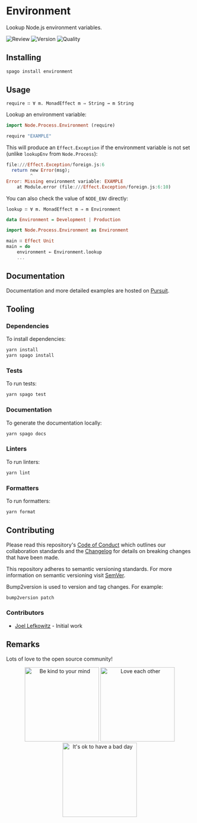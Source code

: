 # Environment

Lookup Node.js environment variables.

![Review](https://img.shields.io/github/actions/workflow/status/JoelLefkowitz/environment/review.yaml)
![Version](https://pursuit.purescript.org/packages/purescript-environment/badge)
![Quality](https://img.shields.io/codacy/grade/a5865895553c4eefa94d384954cce9c5)

## Installing

```bash
spago install environment
```

## Usage

`require ∷ ∀ m. MonadEffect m ⇒ String → m String`

Lookup an environment variable:

```purs
import Node.Process.Environment (require)

require "EXAMPLE"
```

This will produce an `Effect.Exception` if the environment variable is not set (unlike `lookupEnv` from `Node.Process`):

```purs
file:///Effect.Exception/foreign.js:6
  return new Error(msg);
         ^
Error: Missing environment variable: EXAMPLE
    at Module.error (file:///Effect.Exception/foreign.js:6:10)
```

You can also check the value of `NODE_ENV` directly:

`lookup ∷ ∀ m. MonadEffect m ⇒ m Environment`

```purs
data Environment = Development | Production
```

```purs
import Node.Process.Environment as Environment

main ∷ Effect Unit
main = do
    environment ← Environment.lookup
    ...
```

## Documentation

Documentation and more detailed examples are hosted on [Pursuit](https://pursuit.purescript.org/packages/purescript-environment).

## Tooling

### Dependencies

To install dependencies:

```bash
yarn install
yarn spago install
```

### Tests

To run tests:

```bash
yarn spago test
```

### Documentation

To generate the documentation locally:

```bash
yarn spago docs
```

### Linters

To run linters:

```bash
yarn lint
```

### Formatters

To run formatters:

```bash
yarn format
```

## Contributing

Please read this repository's [Code of Conduct](CODE_OF_CONDUCT.md) which outlines our collaboration standards and the [Changelog](CHANGELOG.md) for details on breaking changes that have been made.

This repository adheres to semantic versioning standards. For more information on semantic versioning visit [SemVer](https://semver.org).

Bump2version is used to version and tag changes. For example:

```bash
bump2version patch
```

### Contributors

- [Joel Lefkowitz](https://github.com/joellefkowitz) - Initial work

## Remarks

Lots of love to the open source community!

<div align='center'>
    <img width=200 height=200 src='https://media.giphy.com/media/osAcIGTSyeovPq6Xph/giphy.gif' alt='Be kind to your mind' />
    <img width=200 height=200 src='https://media.giphy.com/media/KEAAbQ5clGWJwuJuZB/giphy.gif' alt='Love each other' />
    <img width=200 height=200 src='https://media.giphy.com/media/WRWykrFkxJA6JJuTvc/giphy.gif' alt="It's ok to have a bad day" />
</div>
